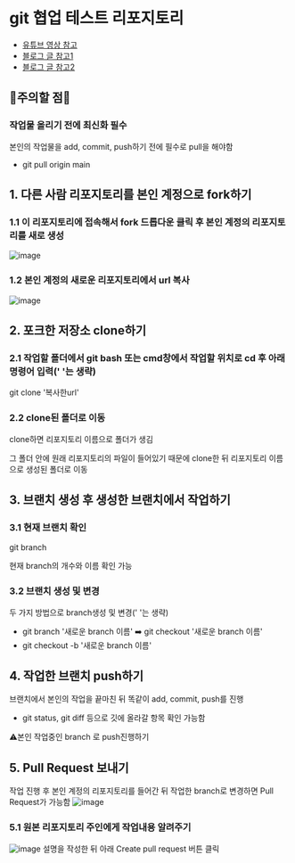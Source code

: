 # git 협업 테스트 리포지토리
* [유튜브 영상 참고](https://www.youtube.com/watch?v=lxQ-9HQDmcE)
* [블로그 글 참고1](https://velog.io/@ygy0102/GIT-%EA%B9%83%ED%97%88%EB%B8%8C%EB%A1%9C-%ED%98%91%EC%97%85%ED%95%98%EA%B8%B0-Repository-%EA%B3%B5%EC%9C%A0-PR-merge)
* [블로그 글 참고2](https://12716.tistory.com/entry/Git-GitHub-%ED%98%91%EC%97%85%ED%95%98%EA%B8%B0)


## 🚨주의할 점🚨
### 작업물 올리기 전에 최신화 필수
본인의 작업물을 add, commit, push하기 전에 필수로 pull을 해야함
* git pull origin main

## 1. 다른 사람 리포지토리를 본인 계정으로 fork하기

### 1.1 이 리포지토리에 접속해서 fork 드롭다운 클릭 후 본인 계정의 리포지토리를 새로 생성
![image](https://github.com/user-attachments/assets/be2a82d1-3b04-4e62-a494-8cb7a1475533)
### 1.2 본인 계정의 새로운 리포지토리에서 url 복사
![image](https://github.com/user-attachments/assets/a55fd56e-77d4-4b26-ad87-72be3dd74f80)

## 2. 포크한 저장소 clone하기

### 2.1 작업할 폴더에서 git bash 또는 cmd창에서 작업할 위치로 cd 후 아래 명령어 입력(' '는 생략)
git clone '복사한url'


### 2.2 clone된 폴더로 이동
clone하면 리포지토리 이름으로 폴더가 생김

그 폴더 안에 원래 리포지토리의 파일이 들어있기 때문에 clone한 뒤 리포지토리 이름으로 생성된 폴더로 이동

## 3. 브랜치 생성 후 생성한 브랜치에서 작업하기

### 3.1 현재 브랜치 확인
git branch

현재 branch의 개수와 이름 확인 가능

### 3.2 브랜치 생성 및 변경
두 가지 방법으로 branch생성 및 변경(' '는 생략)
* git branch '새로운 branch 이름' ➡️ git checkout '새로운 branch 이름'
* git checkout -b '새로운 branch 이름'

## 4. 작업한 브랜치 push하기
브랜치에서 본인의 작업을 끝마친 뒤 똑같이 add, commit, push를 진행
* git status, git diff 등으로 깃에 올라갈 항목 확인 가능함

⚠️본인 작업중인 branch 로 push진행하기
   
## 5. Pull Request 보내기
작업 진행 후 본인 계정의 리포지토리를 들어간 뒤 작업한 branch로 변경하면 Pull Request가 가능함
![image](https://github.com/user-attachments/assets/87a5dd1b-489b-4cce-b797-927953ddfaae)

### 5.1 원본 리포지토리 주인에게 작업내용 알려주기
![image](https://github.com/user-attachments/assets/3419296e-7dc0-4cbe-ac4c-ae3c2bfec429)
설명을 작성한 뒤 아래 Create pull request 버튼 클릭

